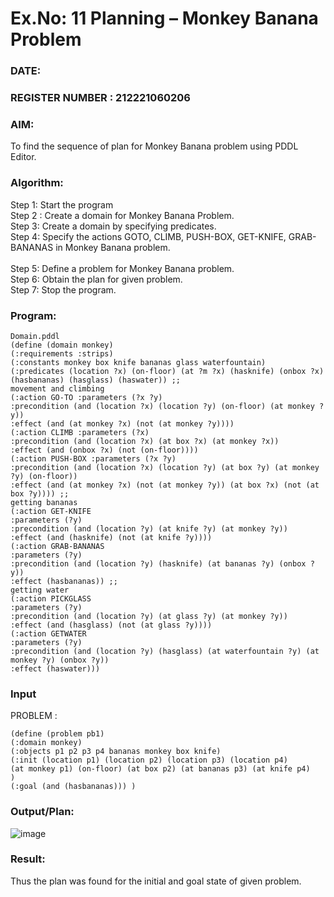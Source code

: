 # Ex.No: 11  Planning –  Monkey Banana Problem
### DATE:                                                                            
### REGISTER NUMBER : 212221060206
### AIM: 
To find the sequence of plan for Monkey Banana problem using PDDL Editor.
###  Algorithm:
Step 1:  Start the program <br> 
Step 2 : Create a domain for Monkey Banana Problem. <br> 
Step 3:  Create a domain by specifying predicates. <br> 
Step 4: Specify the actions GOTO, CLIMB, PUSH-BOX, GET-KNIFE, GRAB-BANANAS in Monkey Banana problem.<br>  
Step 5:   Define a problem for Monkey Banana problem.<br> 
Step 6:  Obtain the plan for given problem.<br> 
Step 7: Stop the program.<br> 
### Program:

```
Domain.pddl 
(define (domain monkey) 
(:requirements :strips) 
(:constants monkey box knife bananas glass waterfountain) 
(:predicates (location ?x) (on-floor) (at ?m ?x) (hasknife) (onbox ?x) 
(hasbananas) (hasglass) (haswater)) ;; 
movement and climbing 
(:action GO-TO :parameters (?x ?y) 
:precondition (and (location ?x) (location ?y) (on-floor) (at monkey ?y)) 
:effect (and (at monkey ?x) (not (at monkey ?y)))) 
(:action CLIMB :parameters (?x) 
:precondition (and (location ?x) (at box ?x) (at monkey ?x)) 
:effect (and (onbox ?x) (not (on-floor)))) 
(:action PUSH-BOX :parameters (?x ?y) 
:precondition (and (location ?x) (location ?y) (at box ?y) (at monkey ?y) (on-floor)) 
:effect (and (at monkey ?x) (not (at monkey ?y)) (at box ?x) (not (at box ?y)))) ;; 
getting bananas 
(:action GET-KNIFE 
:parameters (?y) 
:precondition (and (location ?y) (at knife ?y) (at monkey ?y)) 
:effect (and (hasknife) (not (at knife ?y)))) 
(:action GRAB-BANANAS 
:parameters (?y) 
:precondition (and (location ?y) (hasknife) (at bananas ?y) (onbox ?y))
:effect (hasbananas)) ;; 
getting water 
(:action PICKGLASS 
:parameters (?y) 
:precondition (and (location ?y) (at glass ?y) (at monkey ?y)) 
:effect (and (hasglass) (not (at glass ?y)))) 
(:action GETWATER 
:parameters (?y) 
:precondition (and (location ?y) (hasglass) (at waterfountain ?y) (at monkey ?y) (onbox ?y)) 
:effect (haswater)))
```
### Input 
PROBLEM :
```
(define (problem pb1) 
(:domain monkey) 
(:objects p1 p2 p3 p4 bananas monkey box knife) 
(:init (location p1) (location p2) (location p3) (location p4) 
(at monkey p1) (on-floor) (at box p2) (at bananas p3) (at knife p4) 
) 
(:goal (and (hasbananas))) )
```

### Output/Plan:

![image](https://github.com/Rajesh242004/AI_Lab_2023-24/assets/117814063/554de26e-288d-4dda-a5f9-0d8925218f9c)


### Result:
Thus the plan was found for the initial and goal state of given problem.
